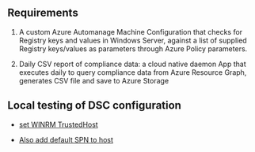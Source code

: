 ## Requirements

1. A custom Azure Automanage Machine Configuration that checks for Registry keys and values in Windows Server,
  against a list of supplied Registry keys/values as parameters through Azure Policy parameters.

2. Daily CSV report of compliance data:
   a cloud native daemon App that executes daily to query compliance data from Azure Resource Graph, generates CSV file and save to Azure Storage


## Local testing of DSC configuration

* [set WINRM TrustedHost](https://learn.microsoft.com/en-us/troubleshoot/windows-client/system-management-components/can-not-establish-ps-remote-session-winrm-aad-only-joined-machines#implicit-credentials-cant-be-used)  

* [Also add default SPN to host](https://learn.microsoft.com/en-us/troubleshoot/windows-client/system-management-components/can-not-establish-ps-remote-session-winrm-aad-only-joined-machines#default-spn-prefix-http-prevents-azure-ad-authentication)
